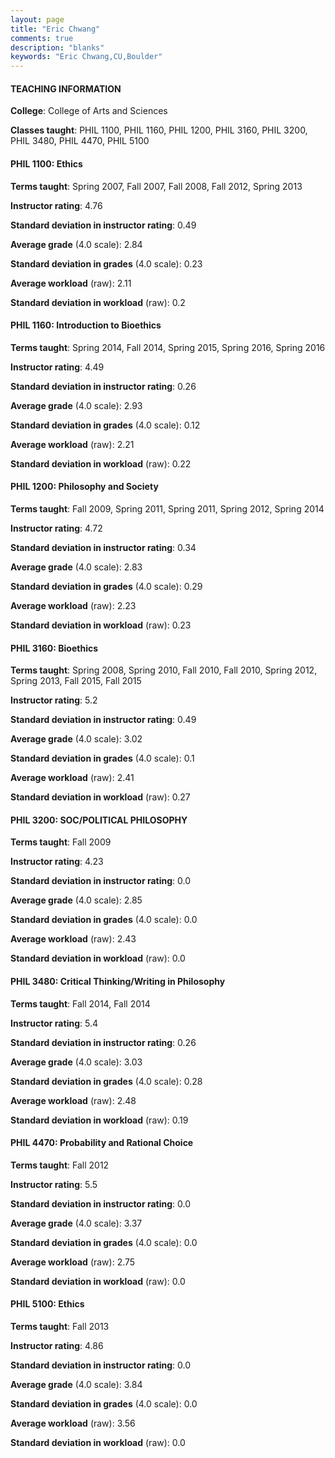 ```yaml
---
layout: page
title: "Eric Chwang" 
comments: true
description: "blanks"
keywords: "Eric Chwang,CU,Boulder"
---
```

<head>
<script src="https://ajax.googleapis.com/ajax/libs/jquery/2.1.3/jquery.min.js"></script>
<script src="https://dl.dropboxusercontent.com/s/pc42nxpaw1ea4o9/highcharts.js?dl=0"></script>
<!-- <script src="../assets/js/highcharts.js"></script> -->
<style type="text/css">@font-face {
	font-family: "Bebas Neue";
	src: url(https://www.filehosting.org/file/details/544349/BebasNeue Regular.otf) format("opentype");
	}
	h1.Bebas { 
		font-family: "Bebas Neue", Verdana, Tahoma;
	}
</style>
</head>
	   
#### TEACHING INFORMATION

**College**: College of Arts and Sciences

**Classes taught**: PHIL 1100, PHIL 1160, PHIL 1200, PHIL 3160, PHIL 3200, PHIL 3480, PHIL 4470, PHIL 5100

#### PHIL 1100: Ethics

**Terms taught**: Spring 2007, Fall 2007, Fall 2008, Fall 2012, Spring 2013

**Instructor rating**: 4.76

**Standard deviation in instructor rating**: 0.49

**Average grade** (4.0 scale): 2.84

**Standard deviation in grades** (4.0 scale): 0.23

**Average workload** (raw): 2.11

**Standard deviation in workload** (raw): 0.2

#### PHIL 1160: Introduction to Bioethics

**Terms taught**: Spring 2014, Fall 2014, Spring 2015, Spring 2016, Spring 2016

**Instructor rating**: 4.49

**Standard deviation in instructor rating**: 0.26

**Average grade** (4.0 scale): 2.93

**Standard deviation in grades** (4.0 scale): 0.12

**Average workload** (raw): 2.21

**Standard deviation in workload** (raw): 0.22

#### PHIL 1200: Philosophy and Society

**Terms taught**: Fall 2009, Spring 2011, Spring 2011, Spring 2012, Spring 2014

**Instructor rating**: 4.72

**Standard deviation in instructor rating**: 0.34

**Average grade** (4.0 scale): 2.83

**Standard deviation in grades** (4.0 scale): 0.29

**Average workload** (raw): 2.23

**Standard deviation in workload** (raw): 0.23

#### PHIL 3160: Bioethics

**Terms taught**: Spring 2008, Spring 2010, Fall 2010, Fall 2010, Spring 2012, Spring 2013, Fall 2015, Fall 2015

**Instructor rating**: 5.2

**Standard deviation in instructor rating**: 0.49

**Average grade** (4.0 scale): 3.02

**Standard deviation in grades** (4.0 scale): 0.1

**Average workload** (raw): 2.41

**Standard deviation in workload** (raw): 0.27

#### PHIL 3200: SOC/POLITICAL PHILOSOPHY

**Terms taught**: Fall 2009

**Instructor rating**: 4.23

**Standard deviation in instructor rating**: 0.0

**Average grade** (4.0 scale): 2.85

**Standard deviation in grades** (4.0 scale): 0.0

**Average workload** (raw): 2.43

**Standard deviation in workload** (raw): 0.0

#### PHIL 3480: Critical Thinking/Writing in Philosophy

**Terms taught**: Fall 2014, Fall 2014

**Instructor rating**: 5.4

**Standard deviation in instructor rating**: 0.26

**Average grade** (4.0 scale): 3.03

**Standard deviation in grades** (4.0 scale): 0.28

**Average workload** (raw): 2.48

**Standard deviation in workload** (raw): 0.19

#### PHIL 4470: Probability and Rational Choice

**Terms taught**: Fall 2012

**Instructor rating**: 5.5

**Standard deviation in instructor rating**: 0.0

**Average grade** (4.0 scale): 3.37

**Standard deviation in grades** (4.0 scale): 0.0

**Average workload** (raw): 2.75

**Standard deviation in workload** (raw): 0.0

#### PHIL 5100: Ethics

**Terms taught**: Fall 2013

**Instructor rating**: 4.86

**Standard deviation in instructor rating**: 0.0

**Average grade** (4.0 scale): 3.84

**Standard deviation in grades** (4.0 scale): 0.0

**Average workload** (raw): 3.56

**Standard deviation in workload** (raw): 0.0

